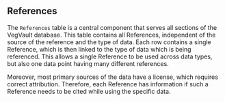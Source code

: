 

## References

The `References` table is a central component that serves all sections
of the <span class="vegvault">VegVault</span> database. This table
contains all <span class="database">References</span>, independent of
the source of the <span class="database">reference</span> and the type
of data. Each row contains a single
<span class="database">Reference</span>, which is then linked to the
type of data which is being referenced. This allows a single
<span class="database">Reference</span> to be used across data types,
but also one data point having many different
<span class="database">references</span>.

Moreover, most <span class="database">primary sources</span> of the data
have a license, which requires <span class="reproducibility">correct
attribution</span>. Therefore, each
<span class="database">Reference</span> has information if such a
<span class="database">Reference</span> needs to be
<span class="reproducibility">cited</span> while using the specific
data.
